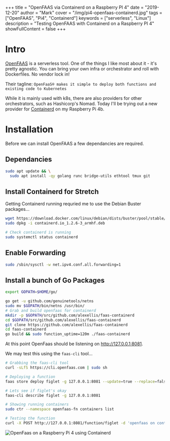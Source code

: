 +++
title = "OpenFAAS via Containerd on a Raspberry PI 4"
date = "2019-12-20"
author = "Mark"
cover = "/img/pi4-openfaas-containerd.jpg"
tags = ["OpenFAAS", "Pi4", "Containerd"]
keywords = ["serverless", "Linux"]
description = "Testing OpenFAAS with Containerd on a Raspberry PI 4"
showFullContent = false
+++


# Intro
[OpenFAAS](https://www.openfaas.com/) is a serverless tool. One of the things I like most about it - it's pretty agnostic. You can bring your own infra or orchestrator and roll with Dockerfiles. No vendor lock in!

Their tagline:
`OpenFaaS® makes it simple to deploy both functions and existing code to Kubernetes`

While it is mainly used with k8s, there are also providers for other orchestrators, such as Hashicorp's Nomad. Today I'll be trying out a new provider for [Containerd](https://containerd.io/) on my Raspberry Pi 4b.

# Installation

Before we can install OpenFAAS a few dependancies are required. 

## Dependancies
```bash
sudo apt update && \
  sudo apt install -qy golang runc bridge-utils ethtool tmux git
```


## Install Containerd for Stretch

Getting Containerd running requried me to use the Debian Buster packages...
```bash
wget https://download.docker.com/linux/debian/dists/buster/pool/stable/armhf/containerd.io_1.2.6-3_armhf.deb
sudo dpkg -i containerd.io_1.2.6-3_armhf.deb

# Check containerd is running
sudo systemctl status containerd
```
## Enable Forwarding

```bash
sudo /sbin/sysctl -w net.ipv4.conf.all.forwarding=1
```

## Install a bunch of Go Packages

```bash
export GOPATH=$HOME/go/

go get -u github.com/genuinetools/netns
sudo mv $GOPATH/bin/netns /usr/bin/
# Grab and build openfaas for containerd
mkdir -p $GOPATH/src/github.com/alexellis/faas-containerd
cd $GOPATH/src/github.com/alexellis/faas-containerd
git clone https://github.com/alexellis/faas-containerd
cd faas-containerd
go build && sudo function_uptime=120m ./faas-containerd
```

At this point OpenFaas should be listening on http://127.0.0.1:8081.

We may test this using the `faas-cli` tool...


```bash
# Grabbing the faas-cli tool
curl -sLfS https://cli.openfaas.com | sudo sh

# Deploying a function
faas store deploy figlet -g 127.0.0.1:8081 --update=true --replace=false

# Lets see if figlet's okay
faas-cli describe figlet -g 127.0.0.1:8081

# Showing running containers
sudo ctr --namespace openfaas-fn containers list

# Testing the function
curl -X POST http://127.0.0.1:8081/function/figlet -d 'openfaas on containerd'
```
![OpenFaas on a Raspberry Pi 4 using Containerd](/img/openfaas.png)